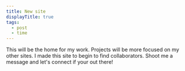 ```yaml
---
title: New site
displayTitle: true
tags:
  - post
  - time
---
```


This will be the home for my work. Projects will be more focused on my other sites. I made this site to begin to find collaborators. Shoot me a message and let's connect if your out there!
